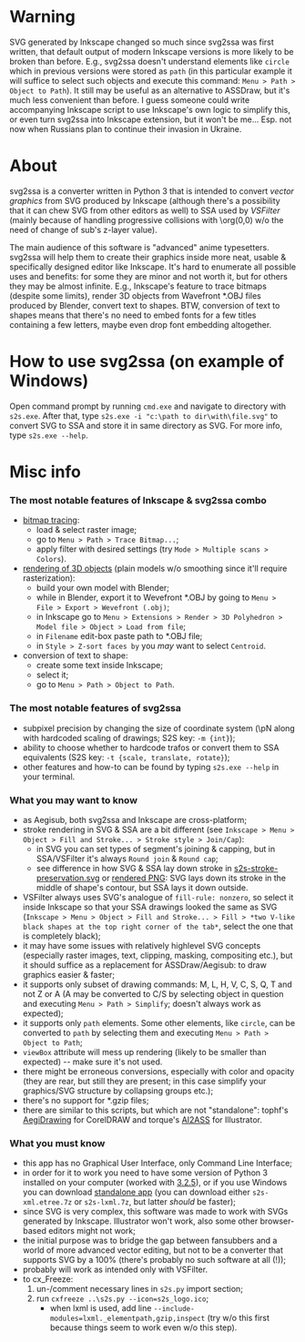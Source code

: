 # Warning

SVG generated by Inkscape changed so much since svg2ssa was first written, that default output of modern Inkscape versions is more likely to be broken than before. E.g., svg2ssa doesn't understand elements like `circle` which in previous versions were stored as `path` (in this particular example it will suffice to select such objects and execute this command: `Menu > Path > Object to Path`). It still may be useful as an alternative to ASSDraw, but it's much less convenient than before. I guess someone could write accompanying Inkscape script to use Inkscape's own logic to simplify this, or even turn svg2ssa into Inkscape extension, but it won't be me... Esp. not now when Russians plan to continue their invasion in Ukraine.

# About
svg2ssa is a converter written in Python 3 that is intended to convert *vector graphics* from SVG produced by Inkscape (although there's a possibility that it can chew SVG from other editors as well) to SSA used by *VSFilter* (mainly because of handling progressive collisions with \\org(0,0) w/o the need of change of sub's z-layer value).

The main audience of this software is "advanced" anime typesetters. svg2ssa will help them to create their graphics inside more neat, usable & specifically designed editor like Inkscape. It's hard to enumerate all possible uses and benefits: for some they are minor and not worth it, but for others they may be almost infinite. E.g., Inkscape's feature to trace bitmaps (despite some limits), render 3D objects from Wavefront \*.OBJ files produced by Blender, convert text to shapes. BTW, conversion of text to shapes means that there's no need to embed fonts for a few titles containing a few letters, maybe even drop font embedding altogether.

# How to use svg2ssa (on example of Windows)
Open command prompt by running `cmd.exe` and navigate to directory with `s2s.exe`. After that, type `s2s.exe -i "c:\path to dir\with\file.svg"` to convert SVG to SSA and store it in same directory as SVG. For more info, type `s2s.exe --help`.

# Misc info
### The most notable features of Inkscape & svg2ssa combo
* [bitmap tracing][1]:
    * load & select raster image;
    * go to `Menu > Path > Trace Bitmap...`;
    * apply filter with desired settings (try `Mode > Multiple scans > Colors`).
* [rendering of 3D objects][2] (plain models w/o smoothing since it'll require rasterization):
    * build your own model with Blender;
    * while in Blender, export it to Wevefront \*.OBJ by going to `Menu > File > Export > Wevefront (.obj)`;
    * in Inkscape go to `Menu > Extensions > Render > 3D Polyhedron > Model file > Object > Load from file`;
    * in `Filename` edit-box paste path to \*.OBJ file;
    * in `Style > Z-sort faces by` you *may* want to select `Centroid`.
* conversion of text to shape:
    * create some text inside Inkscape;
    * select it;
    * go to `Menu > Path > Object to Path`.

### The most notable features of svg2ssa
* subpixel precision by changing the size of coordinate system (\\pN along with hardcoded scaling of drawings; S2S key: `-m {int}`);
* ability to choose whether to hardcode trafos or convert them to SSA equivalents (S2S key: `-t {scale, translate, rotate}`);
* other features and how-to can be found by typing `s2s.exe --help` in your terminal.

### What you may want to know
* as Aegisub, both svg2ssa and Inkscape are cross-platform;
* stroke rendering in SVG & SSA are a bit different (see `Inkscape > Menu > Object > Fill and Stroke... > Stroke style > Join/Cap`):
    * in SVG you can set types of segment's joining & capping, but in SSA/VSFilter it's always `Round join` & `Round cap`;
    * see difference in how SVG & SSA lay down stroke in [s2s-stroke-preservation.svg][3] or [rendered PNG][4]: SVG lays down its stroke in the middle of shape's contour, but SSA lays it down outside.
* VSFilter always uses SVG's analogue of `fill-rule: nonzero`, so select it inside Inkscape so that your SSA drawings looked the same as SVG (`Inkscape > Menu > Object > Fill and Stroke... > Fill > *two V-like black shapes at the top right corner of the tab*`, select the one that is completely black);
* it may have some issues with relatively highlevel SVG concepts (especially raster images, text, clipping, masking, compositing etc.), but it should suffice as a replacement for ASSDraw/Aegisub: to draw graphics easier & faster;
* it supports only subset of drawing commands: M, L, H, V, C, S, Q, T and not Z or A (A may be converted to C/S by selecting object in question and executing `Menu > Path > Simplify`; doesn't always work as expected);
* it supports only `path` elements. Some other elements, like `circle`, can be converted to `path` by selecting them and executing `Menu > Path > Object to Path`;
* `viewBox` attribute will mess up rendering (likely to be smaller than expected) -- make sure it's not used.
* there might be erroneous conversions, especially with color and opacity (they are rear, but still they are present; in this case simplify your graphics/SVG structure by collapsing groups etc.);
* there's no support for \*.gzip files;
* there are similar to this scripts, but which are not "standalone": tophf's [AegiDrawing][5] for CorelDRAW and torque's [AI2ASS][6] for Illustrator.

### What you must know
* this app has no Graphical User Interface, only Command Line Interface;
* in order for it to work you need to have some version of Python 3 installed on your computer (worked with [3.2.5][7]), or if you use Windows you can download [standalone app][8] (you can download either `s2s-xml.etree.7z` or `s2s-lxml.7z`, but latter *should* be faster);
* since SVG is very complex, this software was made to work with SVGs generated by Inkscape. Illustrator won't work, also some other browser-based editors might not work;
* the initial purpose was to bridge the gap between fansubbers and a world of more advanced vector editing, but not to be a converter that supports SVG by a 100% (there's probably no such software at all (!));
* probably will work as intended only with VSFilter.
* to cx_Freeze:
    1. un-/comment necessary lines in `s2s.py` import section;
    2. run `cxfreeze ..\s2s.py --icon=s2s_logo.ico`;
        * when lxml is used, add line `--include-modules=lxml._elementpath,gzip,inspect` (try w/o this first because things seem to work even w/o this step).

[1]: https://github.com/8day/svg2ssa/blob/pub/examples/traced-2d/liberty-leading-the-people.jpg.svg.ass.png         "Bitmap tracing"
[2]: https://github.com/8day/svg2ssa/blob/pub/examples/rendered-3d/eva-new-uvs-blender.fbx.blend.obj.svg.ass.png    "Rendering of 3D objects"
[3]: https://github.com/8day/svg2ssa/blob/pub/examples/s2s-stroke-preservation.svg                                  "s2s-stroke-preservation.svg"
[4]: https://github.com/8day/svg2ssa/blob/pub/examples/s2s-stroke-preservation.png                                  "s2s-stroke-preservation.png"
[5]: http://www.fansubs.ru/forum/viewtopic.php?p=523046&sid=1312f5ed191ccf05e7af622a9e053f01#523046                 "tophf's AegiDrawing"
[6]: http://github.com/torque/AI2ASS                                                                                "torque's AI2ASS"
[7]: http://www.python.org/download/releases/3.2.5/                                                                 "Python 3.2.5"
[8]: https://github.com/8day/svg2ssa/releases                                                                       "cx_Freeze'd binaries for Windows"
